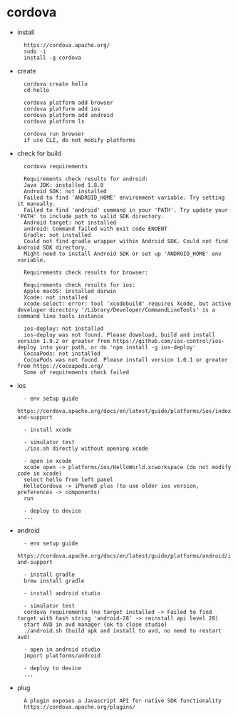 # cordova

- install

        https://cordova.apache.org/
        sudo -i
        install -g cordova


- create

        cordova create hello
        cd hello

        cordova platform add browser
        cordova platform add ios
        cordova platform add android
        cordova platform ls

        cordova run browser
        if use CLI, do not modify platforms

- check for build

        cordova requirements

        Requirements check results for android:
        Java JDK: installed 1.8.0
        Android SDK: not installed
        Failed to find 'ANDROID_HOME' environment variable. Try setting it manually.
        Failed to find 'android' command in your 'PATH'. Try update your 'PATH' to include path to valid SDK directory.
        Android target: not installed
        android: Command failed with exit code ENOENT
        Gradle: not installed
        Could not find gradle wrapper within Android SDK. Could not find Android SDK directory.
        Might need to install Android SDK or set up 'ANDROID_HOME' env variable.

        Requirements check results for browser:

        Requirements check results for ios:
        Apple macOS: installed darwin
        Xcode: not installed
        xcode-select: error: tool 'xcodebuild' requires Xcode, but active developer directory '/Library/Developer/CommandLineTools' is a command line tools instance

        ios-deploy: not installed
        ios-deploy was not found. Please download, build and install version 1.9.2 or greater from https://github.com/ios-control/ios-deploy into your path, or do 'npm install -g ios-deploy'
        CocoaPods: not installed
        CocoaPods was not found. Please install version 1.0.1 or greater from https://cocoapods.org/
        Some of requirements check failed

- ios

        - env setup guide
        https://cordova.apache.org/docs/en/latest/guide/platforms/ios/index.html#requirements-and-support

        - install xcode
        
        - simulator test
        ./ios.sh directly without opening xcode

        - open in xcode
        xcode open -> platforms/ios/HelloWorld.xcworkspace (do not modify code in xcode)
        select hello from left panel
        HelloCordova -> iPhone8 plus (to use older ios version, preferences -> components)
        run

        - deploy to device
        ...

- android

        - env setup guide
        https://cordova.apache.org/docs/en/latest/guide/platforms/android/index.html#requirements-and-support

        - install gradle
        brew install gradle

        - install android studio

        - simulator test
        cordova requirements (no target installed -> Failed to find target with hash string 'android-28' -> reinstall api level 28)
        start AVD in avd manager (ok to close studio)
        ./android.sh (build apk and install to avd, no need to restart avd)

        - open in android studio
        import platforms/android

        - deploy to device
        ...

- plug

        A plugin exposes a Javascript API for native SDK functionality
        https://cordova.apache.org/plugins/

